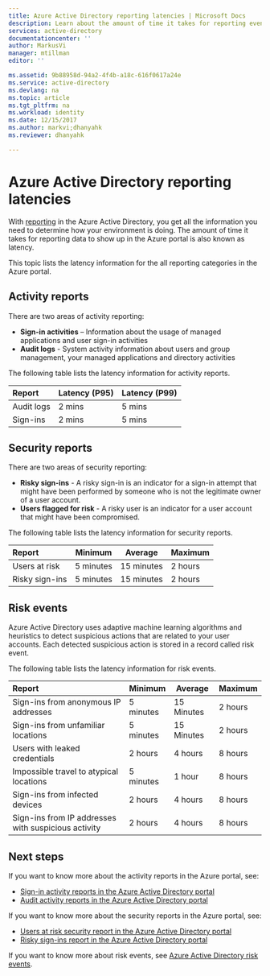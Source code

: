 ```yaml
---
title: Azure Active Directory reporting latencies | Microsoft Docs
description: Learn about the amount of time it takes for reporting events to show up in your Azure portal
services: active-directory
documentationcenter: ''
author: MarkusVi
manager: mtillman
editor: ''

ms.assetid: 9b88958d-94a2-4f4b-a18c-616f0617a24e
ms.service: active-directory
ms.devlang: na
ms.topic: article
ms.tgt_pltfrm: na
ms.workload: identity
ms.date: 12/15/2017
ms.author: markvi;dhanyahk
ms.reviewer: dhanyahk

---
```

# Azure Active Directory reporting latencies

With [reporting](active-directory-preview-explainer.md) in the Azure Active Directory, you get all the information you need to determine how your environment is doing. The amount of time it takes for reporting data to show up in the Azure portal is also known as latency. 

This topic lists the latency information for the all reporting categories in the Azure portal. 


## Activity reports

There are two areas of activity reporting:

- **Sign-in activities** – Information about the usage of managed applications and user sign-in activities
- **Audit logs** - System activity information about users and group management, your managed applications and directory activities

The following table lists the latency information for activity reports.

| Report | Latency (P95) |Latency (P99)|
| :-- | --- | --- | 
| Audit logs | 2 mins  | 5 mins  |
| Sign-ins | 2 mins  | 5 mins |







## Security reports

There are two areas of security reporting:

- **Risky sign-ins** - A risky sign-in is an indicator for a sign-in attempt that might have been performed by someone who is not the legitimate owner of a user account. 
- **Users flagged for risk** - A risky user is an indicator for a user account that might have been compromised. 

The following table lists the latency information for security reports.

| Report | Minimum | Average | Maximum |
| :-- | --- | --- | --- |
| Users at risk          | 5 minutes   | 15 minutes  | 2 hours  |
| Risky sign-ins         | 5 minutes   | 15 minutes  | 2 hours  |

## Risk events

Azure Active Directory uses adaptive machine learning algorithms and heuristics to detect suspicious actions that are related to your user accounts. Each detected suspicious action is stored in a record called risk event.

The following table lists the latency information for risk events.

| Report | Minimum | Average | Maximum |
| :-- | --- | --- | --- |
| Sign-ins from anonymous IP addresses |5 minutes |15 Minutes |2 hours |
| Sign-ins from unfamiliar locations |5 minutes |15 Minutes |2 hours |
| Users with leaked credentials |2 hours |4 hours |8 hours |
| Impossible travel to atypical locations |5 minutes |1 hour |8 hours  |
| Sign-ins from infected devices |2 hours |4 hours |8 hours  |
| Sign-ins from IP addresses with suspicious activity |2 hours |4 hours |8 hours  |



## Next steps

If you want to know more about the activity reports in the Azure portal, see:

- [Sign-in activity reports in the Azure Active Directory portal](active-directory-reporting-activity-sign-ins.md)
- [Audit activity reports in the Azure Active Directory portal](active-directory-reporting-activity-audit-logs.md)

If you want to know more about the security reports in the Azure portal, see:

- [Users at risk security report in the Azure Active Directory portal](active-directory-reporting-security-user-at-risk.md)
- [Risky sign-ins report in the Azure Active Directory portal](active-directory-reporting-security-risky-sign-ins.md)

If you want to know more about risk events, see [Azure Active Directory risk events](active-directory-reporting-risk-events.md).
